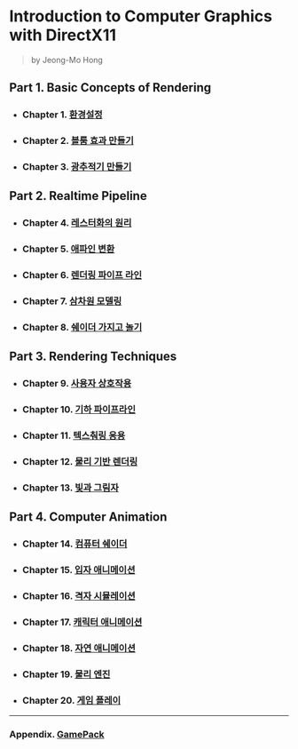 # Introduction to Computer Graphics with DirectX11
> by Jeong-Mo Hong

## Part 1. Basic Concepts of Rendering

- ### Chapter 1. [환경설정](Chapter1.md)
- ### Chapter 2. [블룸 효과 만들기](Chapter2.md)
- ### Chapter 3. [광추적기 만들기](Chapter3.md)
 
## Part 2. Realtime Pipeline

- ### Chapter 4. [레스터화의 원리](Chapter4.md)
- ### Chapter 5. [애파인 변환](Chapter5.md)
- ### Chapter 6. [렌더링 파이프 라인](Chapter6.md)
- ### Chapter 7. [삼차원 모델링](Chapter7.md)
- ### Chapter 8. [쉐이더 가지고 놀기](Chapter8.md)
 
## Part 3. Rendering Techniques

- ### Chapter 9. [사용자 상호작용](Chapter9.md)
- ### Chapter 10. [기하 파이프라인](Chapter10.md)
- ### Chapter 11. [텍스춰링 응용](Chapter11.md)
- ### Chapter 12. [물리 기반 렌더링](Chapter12.md)
- ### Chapter 13. [빛과 그림자](Chapter13.md)
 
## Part 4. Computer Animation

- ### Chapter 14. [컴퓨터 쉐이더](Chapter14.md)
- ### Chapter 15. [입자 애니메이션](Chapter15.md)
- ### Chapter 16. [격자 시뮬레이션](Chapter16.md)
- ### Chapter 17. [캐릭터 애니메이션](Chapter17.md)
- ### Chapter 18. [자연 애니메이션](Chapter18.md)
- ### Chapter 19. [물리 엔진](Chapter19.md)
- ### Chapter 20. [게임 플레이](Chapter20.md)

---

### Appendix. [GamePack](GamePack.md)